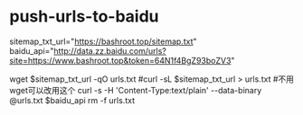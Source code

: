 # push-urls-to-baidu
sitemap_txt_url="https://bashroot.top/sitemap.txt"
baidu_api="http://data.zz.baidu.com/urls?site=https://www.bashroot.top&token=64N1f4BgZ93boZV3"
 
wget $sitemap_txt_url -qO urls.txt
#curl -sL $sitemap_txt_url > urls.txt #不用wget可以改用这个
curl -s -H 'Content-Type:text/plain' --data-binary @urls.txt $baidu_api
rm -f urls.txt
